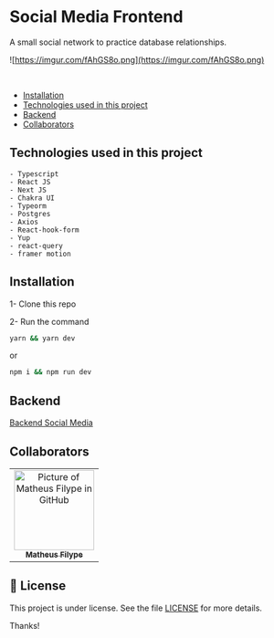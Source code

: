 # Social Media Frontend

A small social network to practice database relationships.


![https://imgur.com/fAhGS8o.png](https://imgur.com/fAhGS8o.png)

<br/>

- [Installation](#installation)
- [Technologies used in this project](#technologies-used-in-this-project)
- [Backend](#backend)
- [Collaborators](#collaborators)

## Technologies used in this project

    - Typescript
    - React JS
    - Next JS
    - Chakra UI
    - Typeorm
    - Postgres
    - Axios
    - React-hook-form
    - Yup
    - react-query
    - framer motion

## Installation

1- Clone this repo

2- Run the command

```bash
yarn && yarn dev
```

or

```bash
npm i && npm run dev
```


## Backend
[Backend Social Media](https://github.com/Santosl2/social-media-backend) 

## Collaborators

<table>
  <tr>
    <td align="center">
      <a href="#">
        <img src="https://avatars.githubusercontent.com/u/67132916?v=4" width="140px;" alt="Picture of Matheus Filype in GitHub"/><br>
        <sub>
          <b>Matheus Filype</b>
        </sub>
      </a>
    </td>
  </tr>
</table>

## 📝 License

This project is under license. See the file [LICENSE](LICENSE) for more details.

Thanks!
